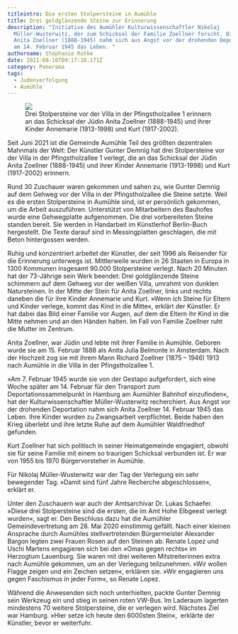 ```yaml
---
titleintro: Die ersten Stolpersteine in Aumühle
title: Drei goldglänzende Steine zur Erinnerung
description: "Initiative des Aumühler Kulturwissenschaftler Nikolaj
  Müller-Wusterwitz, der zum Schicksal der Familie Zoellner forscht. Die Jüdin
  Anita Zoellner (1888-1945) nahm sich aus Angst vor der drohenden Deportation
  am 14. Februar 1945 das Leben. "
authorname: Stephanie Rutke
date: 2021-08-16T09:17:18.171Z
category: Panorama
tags:
  - Judenverfolgung
  - Aumühle
---
```



<figure>
  <img src="/static/media/2021-08-02-Zoellner-Stoplersteine-Aumühle.jpg">
  <figcaption>
Drei Stolpersteine vor der Villa in der Pfingstholzallee 1 erinnern an das Schicksal der Jüdin Anita Zoellner (1888-1945) und ihrer Kinder Annemarie (1913-1998) und Kurt (1917-2002).   
   
  </figcaption>
</figure>

Seit Juni 2021 ist die Gemeinde Aumühle Teil des größten dezentralen Mahnmals der Welt: Der Künstler Gunter Demnig hat drei Stolpersteine vor der Villa in der Pfingstholzallee 1 verlegt, die an das Schicksal der Jüdin Anita Zoellner (1888-1945) und ihrer Kinder Annemarie (1913-1998) und Kurt (1917-2002) erinnern.

Rund 30 Zuschauer waren gekommen und sahen zu, wie Gunter Demnig auf dem Gehweg vor der Villa in der Pfingstholzallee die Steine setzte. Weil es die ersten Stolpersteine in Aumühle sind, ist er persönlich gekommen, um die Arbeit auszuführen. Unterstützt von Mitarbeitern des Bauhofes wurde eine Gehwegplatte aufgenommen. Die drei vorbereiteten Steine standen bereit. Sie werden in Handarbeit im Künstlerhof Berlin-Buch  hergestellt. Die Texte darauf sind in Messingplatten geschlagen, die mit Beton hintergossen werden.

Ruhig und konzentriert arbeitet der Künstler, der seit 1996 als Reisender für die Erinnerung unterwegs ist. Mittlerweile wurden in 26 Staaten in Europa in 1300 Kommunen insgesamt 90.000 Stolpersteine verlegt. Nach 20 Minuten hat der 73-Jährige sein Werk beendet: Drei goldglänzende Steine schimmern auf dem Gehweg vor der weißen Villa, umrahmt von dunklen Natursteinen. In der Mitte der Stein für Anita Zoellner, links und rechts daneben die für ihre Kinder Annemarie und Kurt. »Wenn ich Steine für Eltern und Kinder verlege, kommt das Kind in die Mitte«, erklärt der Künstler. Er hat dabei das Bild einer Familie vor Augen, auf dem die Eltern ihr Kind in die Mitte nehmen und an den Händen halten. Im Fall von Familie Zoellner ruht die Mutter im Zentrum.

Anita Zoellner, war Jüdin und lebte mit ihrer Familie in Aumühle. Geboren wurde sie am 15. Februar 1888 als Anita Julia Belmonte in Amsterdam. Nach der Hochzeit zog sie mit ihrem Mann Richard Zoellner (1875 – 1946) 1913 nach Aumühle in die Villa in der Pfingstholzallee 1.

»Am 7. Februar 1945 wurde sie von der Gestapo aufgefordert, sich eine Woche später am 14. Februar für den Transport zum Deportationssammelpunkt in Hamburg am Aumühler Bahnhof einzufinden«, hat der Kulturwissenschaftler Müller-Wusterwitz recherchiert. Aus Angst vor der drohenden Deportation nahm sich Anita Zoellner 14. Februar 1945 das Leben. Ihre Kinder wurden zu Zwangsarbeit verpflichtet. Beide haben den Krieg überlebt und ihre letzte Ruhe auf dem Aumühler Waldfriedhof gefunden. 

Kurt Zoellner hat sich politisch in seiner Heimatgemeinde engagiert, obwohl sie für seine Familie mit einem so traurigen Schicksal verbunden ist. Er war von 1955 bis 1970 Bürgervorsteher in Aumühle.

Für Nikolaj Müller-Wusterwitz war der Tag der Verlegung ein sehr bewegender Tag. »Damit sind fünf Jahre Recherche abgeschlossen«, erklärt er. 

Unter den Zuschauern war auch der Amtsarchivar Dr. Lukas Schaefer. »Diese drei Stolpersteine sind die ersten, die im Amt Hohe Elbgeest verlegt wurden«, sagt er. Den Beschluss dazu hat die Aumühler Gemeindevertretung am 28. Mai 2020 einstimmig gefällt. Nach einer kleinen Ansprache durch Aumühles stellvertretenden Bürgermeister Alexander Bargon legten zwei Frauen Rosen auf den Steinen ab. Renate Lopez und Uschi Martens engagieren sich bei den »Omas gegen rechts« im Herzogtum Lauenburg. Sie waren mit drei weiteren Mitstreiterinnen extra nach Aumühle gekommen, um an der Verlegung teilzunehmen. »Wir wollen Flagge zeigen und ein Zeichen setzen«, erklären sie. »Wir engagieren uns gegen Faschismus in jeder Form«, so Renate Lopez.

Während die Anwesenden sich noch unterhielten, packte Gunter Demnig sein Werkzeug ein und stieg in seinen roten VW-Bus. Im Laderaum lagerten mindestens 70 weitere Stolpersteine, die er verlegen wird. Nächstes Ziel war Hamburg. »Hier setze ich heute den 6000sten Stein«,  erklärte der Künstler, bevor er weiterfuhr.